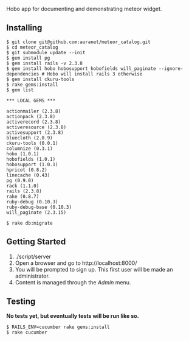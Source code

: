 Hobo app for documenting and demonstrating meteor widget.

Installing
----------

    $ git clone git@github.com:auranet/meteor_catalog.git
    $ cd meteor_catalog
    $ git submodule update --init
    $ gem install pg
    $ gem install rails -v 2.3.8
    $ gem install hobo hobosupport hobofields will_paginate --ignore-dependencies # Hobo will install rails 3 otherwise
    $ gem install ckuru-tools
    $ rake gems:install
    $ gem list

    *** LOCAL GEMS ***

    actionmailer (2.3.8)
    actionpack (2.3.8)
    activerecord (2.3.8)
    activeresource (2.3.8)
    activesupport (2.3.8)
    bluecloth (2.0.9)
    ckuru-tools (0.0.1)
    columnize (0.3.1)
    hobo (1.0.1)
    hobofields (1.0.1)
    hobosupport (1.0.1)
    hpricot (0.8.2)
    linecache (0.43)
    pg (0.9.0)
    rack (1.1.0)
    rails (2.3.8)
    rake (0.8.7)
    ruby-debug (0.10.3)
    ruby-debug-base (0.10.3)
    will_paginate (2.3.15)

    $ rake db:migrate

Getting Started
---------------

1. ./script/server
2. Open a browser and go to http://localhost:8000/
3. You will be prompted to sign up.  This first user will be made an administrator.
4. Content is managed through the *Admin* menu.

Testing
-------

**No tests yet, but eventually tests will be run like so.**

    $ RAILS_ENV=cucumber rake gems:install
    $ rake cucumber
